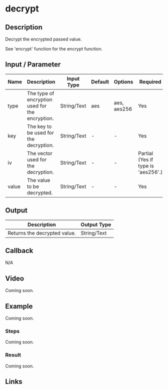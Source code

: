 # decrypt

## Description

Decrypt the encrypted passed value.

See 'encrypt' function for the encrypt function.

## Input / Parameter

| Name | Description | Input Type | Default | Options | Required |
| ------ | ------ | ------ | ------ | ------ | ------ |
| type | The type of encryption used for the encryption. | String/Text | aes | aes, aes256 | Yes |
| key | The key to be used for the decryption. | String/Text | - | - | Yes |
| iv | The vector used for the decryption. | String/Text | - | - | Partial (Yes if type is 'aes256'.) |
| value | The value to be decrypted. | String/Text | - | - | Yes |

## Output

| Description | Output Type |
| ------ | ------ |
| Returns the decrypted value. | String/Text |

## Callback

N/A

## Video

Coming soon.

## Example

Coming soon.

### Steps

Coming soon.

### Result

Coming soon.

## Links